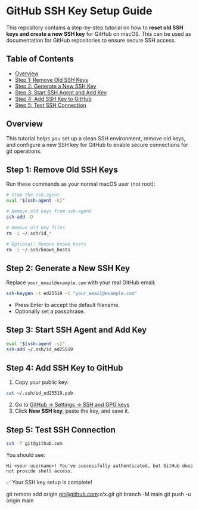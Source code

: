 # GitHub SSH Key Setup Guide

This repository contains a step-by-step tutorial on how to **reset old SSH keys and create a new SSH key** for GitHub on macOS. This can be used as documentation for GitHub repositories to ensure secure SSH access.

## Table of Contents

* [Overview](#overview)
* [Step 1: Remove Old SSH Keys](#step-1-remove-old-ssh-keys)
* [Step 2: Generate a New SSH Key](#step-2-generate-a-new-ssh-key)
* [Step 3: Start SSH Agent and Add Key](#step-3-start-ssh-agent-and-add-key)
* [Step 4: Add SSH Key to GitHub](#step-4-add-ssh-key-to-github)
* [Step 5: Test SSH Connection](#step-5-test-ssh-connection)

## Overview

This tutorial helps you set up a clean SSH environment, remove old keys, and configure a new SSH key for GitHub to enable secure connections for git operations.

## Step 1: Remove Old SSH Keys

Run these commands as your normal macOS user (not root):

```bash
# Stop the ssh-agent
eval "$(ssh-agent -k)"

# Remove old keys from ssh-agent
ssh-add -D

# Remove old key files
rm -i ~/.ssh/id_*

# Optional: Remove known_hosts
rm -i ~/.ssh/known_hosts
```

## Step 2: Generate a New SSH Key

Replace `your_email@example.com` with your real GitHub email:

```bash
ssh-keygen -t ed25519 -C "your_email@example.com"
```

* Press Enter to accept the default filename.
* Optionally set a passphrase.

## Step 3: Start SSH Agent and Add Key

```bash
eval "$(ssh-agent -s)"
ssh-add ~/.ssh/id_ed25519
```

## Step 4: Add SSH Key to GitHub

1. Copy your public key:

```bash
cat ~/.ssh/id_ed25519.pub
```

2. Go to [GitHub → Settings → SSH and GPG keys](https://github.com/settings/keys)
3. Click **New SSH key**, paste the key, and save it.

## Step 5: Test SSH Connection

```bash
ssh -T git@github.com
```

You should see:

```
Hi <your-username>! You've successfully authenticated, but GitHub does not provide shell access.
```

✅ Your SSH key setup is complete!



git remote add origin git@github.com:x/x.git
git branch -M main
git push -u origin main

